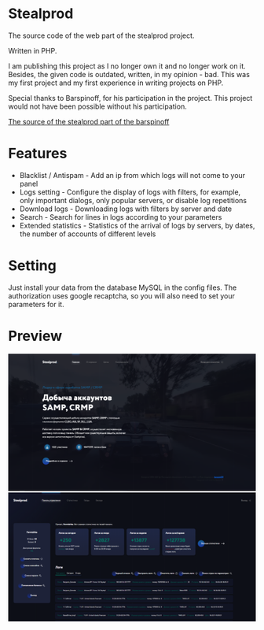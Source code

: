 <h1>Stealprod</h1>

The source code of the web part of the stealprod project. 

Written in PHP.

I am publishing this project as I no longer own it and no longer work on it. Besides, the given code is outdated, written, in my opinion - bad. This was my first project and my first experience in writing projects on PHP.

Special thanks to Barspinoff, for his participation in the project. This project would not have been possible without his participation. 

<a href="https://github.com/barspinoff/stealprod_pe_supply">The source of the stealprod part of the barspinoff</a>

<h1>Features</h1>

<ul>
<li>Blacklist / Antispam - Add an ip from which logs will not come to your panel</li>
<li>Logs setting - Configure the display of logs with filters, for example, only important dialogs, only popular servers, or disable log repetitions</li>
<li>Download logs - Downloading logs with filters by server and date</li>
<li>Search - Search for lines in logs according to your parameters</li>
<li>Extended statistics - Statistics of the arrival of logs by servers, by dates, the number of accounts of different levels</li>
</ul>

<h1>Setting</h1>
Just install your data from the database MySQL in the config files. The authorization uses google recaptcha, so you will also need to set your parameters for it.

<h1>Preview</h1>
<img src="https://github.com/Hatrig/Stealprod/blob/main/2021-09-18_082342.png?raw=true?raw=true">
<br>
<img src="https://github.com/Hatrig/Stealprod/blob/main/2021-09-18_084403.png?raw=true">

